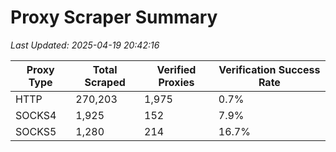 # Proxy Scraper Summary

_Last Updated: 2025-04-19 20:42:16_

| Proxy Type | Total Scraped | Verified Proxies | Verification Success Rate |
|------------|--------------|------------------|--------------------------|
| HTTP | 270,203 | 1,975 | 0.7% |
| SOCKS4 | 1,925 | 152 | 7.9% |
| SOCKS5 | 1,280 | 214 | 16.7% |
